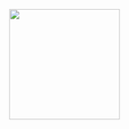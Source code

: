 <div align="center">
<!-- osint, if you must -->
<img src="https://cdn.discordapp.com/attachments/827656773296193597/831219644219785256/cat5.png" width="200" height="200"/>
</div>
